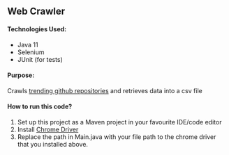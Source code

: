 ## Web Crawler

<h4> Technologies Used: </h4>

- Java 11
- Selenium
- JUnit (for tests)

<h4> Purpose: </h4>

Crawls [trending github repositories](https://github.com/trending?since=weekly%5D)
and retrieves data into a csv file

<h4>How to run this code? </h4>

1. Set up this project as a Maven project in your favourite IDE/code editor
2. Install [Chrome Driver](https://chromedriver.chromium.org/downloads)
3. Replace the path in Main.java with your file path to the chrome driver that you installed above. 



